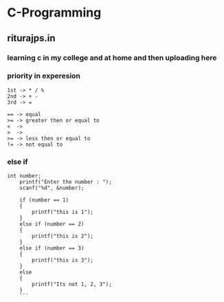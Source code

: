 # C-Programming

## riturajps.in

### learning c in my college and at home and then uploading here


### priority in experesion

```
1st -> * / %
2nd -> + -
3rd -> =
```

```
== -> equal
>= -> greater then or equal to
<  -> 
>  ->
>= -> less then or equal to
!= -> not equal to
```

### else if 
```
int number;
    printf("Enter the number : ");
    scanf("%d", &number);

    if (number == 1)
    {
        printf("this is 1");
    }
    else if (number == 2)
    {
        printf("this is 2");
    }
    else if (number == 3)
    {
        printf("this is 3");
    }
    else
    {
        printf("Its not 1, 2, 3");
    }
    ```
